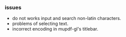 ### issues

- do not works input and search non-latin characters.
- problems of selecting text.
- incorrect encoding in mupdf-gl's titlebar.

